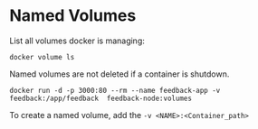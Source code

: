 # Named Volumes

List all volumes docker is managing: 
```shell
docker volume ls
```

Named volumes are not deleted if a container is shutdown.

```shell
docker run -d -p 3000:80 --rm --name feedback-app -v feedback:/app/feedback  feedback-node:volumes
```

To create a named volume, add the `-v <NAME>:<Container_path>`

